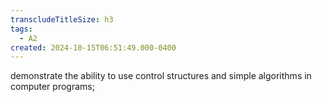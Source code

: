```yaml
---
transcludeTitleSize: h3
tags:
  - A2
created: 2024-10-15T06:51:49.000-0400
---
```

demonstrate the ability to use control structures and simple algorithms in computer programs;